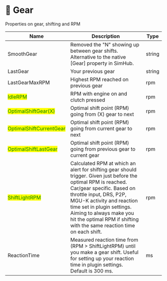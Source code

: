# 🔢 Gear

Properties on gear, shifting and RPM

<table data-view="cards"><thead><tr><th>Name</th><th>Description</th><th>Type</th></tr></thead><tbody><tr><td>SmoothGear</td><td>Removed the "N" showing up between gear shifts. Alternative to the native [Gear] property in SimHub. </td><td>string</td></tr><tr><td>LastGear</td><td>Your previous gear</td><td>string</td></tr><tr><td>LastGearMaxRPM</td><td>Highest RPM reached on previous gear</td><td>rpm</td></tr><tr><td><mark style="color:green;">IdleRPM</mark></td><td>RPM with engine on and clutch pressed</td><td>rpm</td></tr><tr><td><mark style="color:green;">OptimalShiftGear(X)</mark></td><td>Optimal shift point (RPM) going from (X) gear to next</td><td>rpm</td></tr><tr><td><mark style="color:green;">OptimalShiftCurrentGear</mark></td><td>Optimal shift point (RPM) going from current gear to next</td><td>rpm</td></tr><tr><td><mark style="color:green;">OptimalShiftLastGear</mark></td><td>Optimal shift point (RPM) going from previous gear to current gear</td><td>rpm</td></tr><tr><td><mark style="color:green;">ShiftLightRPM</mark></td><td>Calculated RPM at which an alert for shifting gear should trigger. Given just before the optimal RPM is reached. Car/gear specific. Based on throttle input, DRS, P2P, MGU-K activity and reaction time set in plugin settings. Aiming to always make you hit the optimal RPM if shifting with the same reaction time on each shift.</td><td>rpm</td></tr><tr><td>ReactionTime</td><td>Measured reaction time from (RPM > ShiftLightRPM) until you make a gear shift. Useful for setting up your reaction time in plugin settings. Default is 300 ms.</td><td>ms</td></tr></tbody></table>
